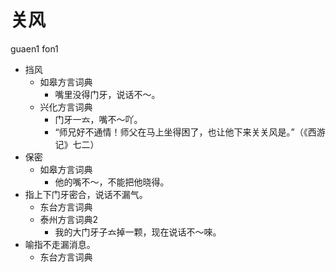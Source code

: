 # 关风
guaen1 fon1
+ 挡风
  * 如皋方言词典
    - 嘴里没得门牙，说话不～。
  * 兴化方言词典
    - 门牙一𠫓，嘴不～吖。
    - “师兄好不通情！师父在马上坐得困了，也让他下来关关风是。”（《西游记》七二）
+ 保密
  * 如皋方言词典
    - 他的嘴不～，不能把他晓得。
+ 指上下门牙密合，说话不漏气。
  * 东台方言词典
  * 泰州方言词典2
    - 我的大门牙子𠫓掉一颗，现在说话不～唻。
+ 喻指不走漏消息。
  * 东台方言词典
